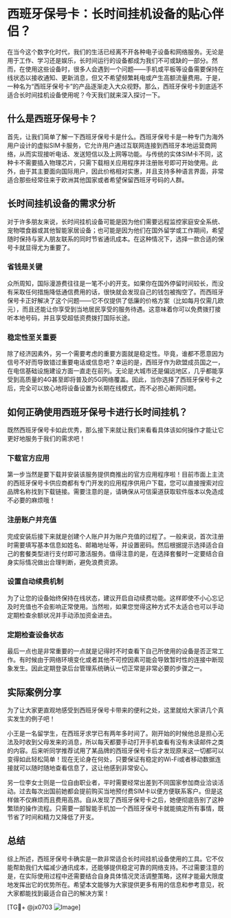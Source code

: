 # 西班牙保号卡：长时间挂机设备的贴心伴侣？

在当今这个数字化时代，我们的生活已经离不开各种电子设备和网络服务。无论是用于工作、学习还是娱乐，长时间运行的设备都成为我们不可或缺的一部分。然而，在使用这些设备时，很多人会遇到一个问题——手机或平板等设备需要保持在线状态以接收通知、更新消息，但又不希望频繁耗电或产生高额流量费用。于是，一种名为“西班牙保号卡”的产品逐渐走入大众视野。那么，西班牙保号卡到底适不适合长时间挂机设备使用呢？今天我们就来深入探讨一下。

## 什么是西班牙保号卡？

首先，让我们简单了解一下西班牙保号卡是什么。西班牙保号卡是一种专门为海外用户设计的虚拟SIM卡服务，它允许用户通过互联网连接到西班牙本地运营商网络，从而实现接听电话、发送短信以及上网等功能。与传统的实体SIM卡不同，这种卡不需要插入物理芯片，只需下载相关应用程序并注册账号即可开始使用。此外，由于其主要面向国际用户，因此价格相对实惠，并且支持多种语言界面，非常适合那些经常往来于欧洲其他国家或者希望保留西班牙号码的人群。

## 长时间挂机设备的需求分析

对于许多朋友来说，长时间挂机设备可能是因为他们需要远程监控家庭安全系统、宠物喂食器或其他智能家居设备；也可能是因为他们在国外留学或工作期间，希望随时保持与家人朋友联系的同时节省通讯成本。在这种情况下，选择一款合适的保号卡就显得尤为重要了。

### 省钱是关键

众所周知，国际漫游费往往是一笔不小的开支。如果你在国外停留时间较长，而没有采取任何措施降低通信费用的话，很快就会发现自己的钱包被掏空了。而西班牙保号卡正好解决了这个问题——它不仅提供了低廉的价格方案（比如每月仅需几欧元），而且还能让你享受到当地居民享受的服务待遇。这意味着你可以免费拨打接听本地号码，并且享受超低资费拨打国际长途。

### 稳定性至关重要

除了经济因素外，另一个需要考虑的重要方面就是稳定性。毕竟，谁都不愿意因为信号不好而导致错过重要电话或信息吧？幸运的是，西班牙作为欧盟成员国之一，在电信基础设施建设方面一直走在前列。无论是大城市还是偏远地区，几乎都能享受到高质量的4G甚至即将普及的5G网络覆盖。因此，当你选择了西班牙保号卡之后，完全可以放心地将设备设置为长期在线模式，而不必担心断网问题。

## 如何正确使用西班牙保号卡进行长时间挂机？

既然西班牙保号卡如此优秀，那么接下来就让我们来看看具体该如何操作才能让它更好地服务于我们的需求吧！

### 下载官方应用

第一步当然是要下载并安装该服务提供商推出的官方应用程序啦！目前市面上主流的西班牙保号卡供应商都有专门开发的应用程序供用户下载，您可以直接搜索对应品牌名称找到下载链接。需要注意的是，请确保从可信渠道获取软件版本以免造成不必要的麻烦哦！

### 注册账户并充值

完成安装后接下来就是创建个人账户并为账户充值的过程了。一般来说，首次注册时需要填写基本信息如姓名、邮箱地址等，并设置密码。然后根据提示选择适合自己的套餐类型进行支付即可激活服务。值得注意的是，在选择套餐时一定要结合自身实际情况做出合理判断，避免浪费资源。

### 设置自动续费机制

为了让您的设备始终保持在线状态，建议开启自动续费功能。这样即使不小心忘记及时充值也不会影响正常使用。当然啦，如果您觉得这种方式不太适合也可以手动定期检查余额状况并手动添加资金进去。

### 定期检查设备状态

最后一点也是非常重要的一点就是记得时不时查看下自己所使用的设备是否正常工作。有时候由于网络环境变化或者其他不可控因素可能会导致暂时性的连接中断现象发生。因此定期登录后台管理系统确认一切正常是非常必要的步骤之一。

## 实际案例分享

为了让大家更直观地感受到西班牙保号卡带来的便利之处，这里就给大家讲几个真实发生的例子吧！

小王是一名留学生，在西班牙求学已有两年多时间了。刚开始的时候他总是担心无法及时收到父母发来的消息，所以每天都要手动打开手机查看有没有未读邮件之类的内容。后来听同学推荐试用了某品牌的西班牙保号卡后才发现原来这一切都可以变得如此轻松简单！现在无论身在何处，只要保证有稳定的Wi-Fi或者移动数据连接就可以随时随地查看信息了，这让他感到非常安心。

另一位李女士则是一位自由职业者，平时需要经常出差到不同国家参加商业洽谈活动。过去每次出国前她都会提前购买当地预付费SIM卡以便方便联系客户。但是这样做不仅麻烦而且费用高昂。自从发现了西班牙保号卡之后，她便彻底告别了这种繁琐的操作流程。只需要一部智能手机加一个西班牙保号卡就能搞定所有事情，既节省了时间和精力又降低了开支。

## 总结

综上所述，西班牙保号卡确实是一款非常适合长时间挂机设备使用的工具。它不仅能帮助我们大幅减少通讯成本，还能够提供稳定可靠的网络支持。不过需要注意的是，在实际使用过程中还需要结合自身具体情况灵活调整策略，这样才能最大限度地发挥出它的优势所在。希望本文能够为大家提供更多有用的信息和参考意见，祝大家都能找到最适合自己的解决方案！

[TG💪+ @jx0703 ![Image](https://github.com/user-attachments/assets/dbca1d08-cadb-493c-b0ec-ad6f7a83f270)]